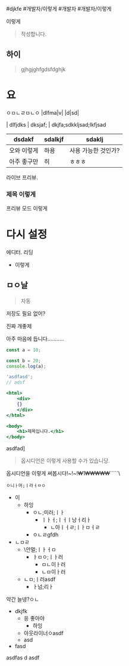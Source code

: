 #djkfe #개발자/이렇게 #개발자
#개발자/이렇게 


이렇게 

> 작성합니다.


## 하이

> gjhgjghfgdsfdghjk
# 요
ㅇㅁㄴㄹㅁㄴㅇ
|dlfma|v|
|d|sd|

| dlfjdks | dksjaf; |
						dkjfa;sdkkljsad;lkfjsad

| dsdakf      | sdalkjf | sdaklj              |
| ----------- | ------- | ------------------- |
| 오와 이렇게 | 하용    | 사용 가능한 것인가? |
| 아주 좋구만 | 히      | ㅎㅎㅎ              |


라이브 프리뷰.

### 제목 이렇게
프리뷰 모드 이렇게




# 다시 설정
에디터. 
리딩
- 이렇게 


## ㅁㅇ날

> 자동




저장도 필요 없어?

진짜 개좋제

아주 마음에 듭니다...........
```jsx
const a = 10;

const b = 20;
console.log(a);

'asdfasd';
// adsf

<html>
	<div>
	{}
	</div>
</html>

<body>
	<h1>제목입니다.</h1>
</body>
```



asdfad]

> 옵시디언은 이렇게 사용할 수가 있습니당.


옵시디언을 이렇게 써봅시다!~!~!₩1₩₩₩₩₩`````\

```
ㅇ니ㅏ머;ㅣ라ㅓㅁㅇ
```


- 이
	- 하잉
		- ㅇㄴ;미러;ㅣㅏ
			- ㅣㅏㅓ;ㅣㅓㅣ낭ㅓ리ㅏ
				- ㄴ아ㅣㅓㄹ;ㅣㅏㅁㅓㄹ
		- ㅇㄴㄹgfdh
- ㄴㅁㄹ
	- \안멀;ㅣㅏㅓㅁ
		- ㅏㅁㅇ;ㅣㅏ러
			- ㅁㄴ이ㅏ러
			- ㄴㅁ이ㅏ러
	- ㄴㅁ;ㅣ러asdf
		- ㅏ넘;리ㅏ


약간 늘넹?ㅇㄴ


- dkjfk
	- 응 좋아야
		- 하잉
	- 아웃라이너ㅇasdf
	- asd
- fasd












asdfas
d
asdf